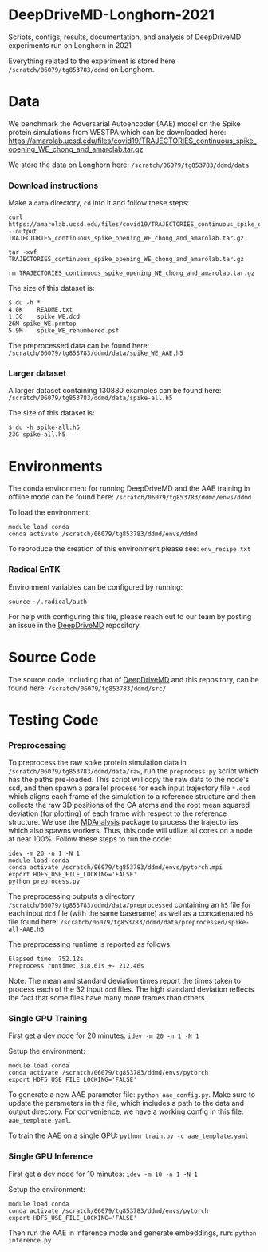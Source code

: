 # DeepDriveMD-Longhorn-2021
Scripts, configs, results, documentation, and analysis of DeepDriveMD experiments run on Longhorn in 2021


Everything related to the experiment is stored here `/scratch/06079/tg853783/ddmd` on Longhorn.

# Data
We benchmark the Adversarial Autoencoder (AAE) model on the Spike protein simulations from WESTPA which can be downloaded here:
https://amarolab.ucsd.edu/files/covid19/TRAJECTORIES_continuous_spike_opening_WE_chong_and_amarolab.tar.gz

We store the data on Longhorn here: `/scratch/06079/tg853783/ddmd/data`

### Download instructions
Make a `data` directory, `cd` into it and follow these steps:
```
curl https://amarolab.ucsd.edu/files/covid19/TRAJECTORIES_continuous_spike_opening_WE_chong_and_amarolab.tar.gz --output TRAJECTORIES_continuous_spike_opening_WE_chong_and_amarolab.tar.gz

tar -xvf TRAJECTORIES_continuous_spike_opening_WE_chong_and_amarolab.tar.gz

rm TRAJECTORIES_continuous_spike_opening_WE_chong_and_amarolab.tar.gz
```

The size of this dataset is:
```
$ du -h *
4.0K	README.txt
1.3G	spike_WE.dcd
26M	spike_WE.prmtop
5.9M	spike_WE_renumbered.psf
```

The preprocessed data can be found here: `/scratch/06079/tg853783/ddmd/data/spike_WE_AAE.h5`

### Larger dataset
A larger dataset containing 130880 examples can be found here: `/scratch/06079/tg853783/ddmd/data/spike-all.h5`

The size of this dataset is:
```
$ du -h spike-all.h5
23G	spike-all.h5
```


# Environments
The conda environment for running DeepDriveMD and the AAE training in offline mode can be found here: `/scratch/06079/tg853783/ddmd/envs/ddmd`

To load the environment:
```
module load conda
conda activate /scratch/06079/tg853783/ddmd/envs/ddmd
```

To reproduce the creation of this environment please see: `env_recipe.txt`

### Radical EnTK
Environment variables can be configured by running: 
```
source ~/.radical/auth
```
For help with configuring this file, please reach out to our team by posting an issue in the [DeepDriveMD](https://github.com/DeepDriveMD/DeepDriveMD-pipeline) repository.

# Source Code
The source code, including that of [DeepDriveMD](https://github.com/DeepDriveMD/DeepDriveMD-pipeline) and this repository, can be found here: `/scratch/06079/tg853783/ddmd/src/`

# Testing Code

### Preprocessing
To preprocess the raw spike protein simulation data in `/scratch/06079/tg853783/ddmd/data/raw`,
run the `preprocess.py` script which has the paths pre-loaded. This script will copy the raw data
to the node's ssd, and then spawn a parallel process for each input trajectory file `*.dcd` which
aligns each frame of the simulation to a reference structure and then collects the raw 3D positions of the CA atoms
and the root mean squared deviation (for plotting) of each frame with respect to the reference structure.
We use the [MDAnalysis](https://www.mdanalysis.org/) package to process the trajectories which also spawns workers.
Thus, this code will utilize all cores on a node at near 100%. Follow these steps to run the code:
```
idev -m 20 -n 1 -N 1
module load conda
conda activate /scratch/06079/tg853783/ddmd/envs/pytorch.mpi
export HDF5_USE_FILE_LOCKING='FALSE'
python preprocess.py
```

The preprocessing outputs a directory `/scratch/06079/tg853783/ddmd/data/preprocessed` containing
an `h5` file for each input `dcd` file (with the same basename) as well as a concatenated `h5` file
found here: `/scratch/06079/tg853783/ddmd/data/preprocessed/spike-all-AAE.h5`

The preprocessing runtime is reported as follows:
```
Elapsed time: 752.12s
Preprocess runtime: 318.61s +- 212.46s
```
Note: The mean and standard deviation times report the times taken to process each of the 32 input
`dcd` files. The high standard deviation reflects the fact that some files have many more frames than
others.


### Single GPU Training
First get a dev node for 20 minutes: `idev -m 20 -n 1 -N 1`

Setup the environment:
```
module load conda
conda activate /scratch/06079/tg853783/ddmd/envs/pytorch
export HDF5_USE_FILE_LOCKING='FALSE'
```

To generate a new AAE parameter file: `python aae_config.py`. Make sure to update the parameters in this file, which includes a path to the data and output directory. For convenience, we have a working config in this file: `aae_template.yaml`.

To train the AAE on a single GPU: `python train.py -c aae_template.yaml`

### Single GPU Inference
First get a dev node for 10 minutes: `idev -m 10 -n 1 -N 1`

Setup the environment:
```
module load conda
conda activate /scratch/06079/tg853783/ddmd/envs/pytorch
export HDF5_USE_FILE_LOCKING='FALSE'
```

Then run the AAE in inference mode and generate embeddings, run: `python inference.py`
